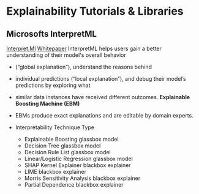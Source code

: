 # Explainability Tutorials & Libraries

## Microsofts InterpretML
[Interpret.Ml](https://interpret.ml/)
[Whitepaper](https://www.microsoft.com/en-us/research/uploads/prod/2020/05/InterpretML-Whitepaper.pdf)
InterpretML helps users gain a better understanding of their model's overall behavior 
* (“global explanation”), understand the reasons behind
* individual predictions (“local explanation”), and debug their model’s predictions by exploring what
* similar data instances have received different outcomes.
**Explainable Boosting Machine (EBM)**
* EBMs produce exact explanations and are editable by domain experts.

* Interpretability Technique	Type
  * Explainable Boosting	glassbox model
  * Decision Tree	glassbox model
  * Decision Rule List	glassbox model
  * Linear/Logistic Regression	glassbox model
  * SHAP Kernel Explainer	blackbox explainer
  * LIME	blackbox explainer
  * Morris Sensitivity Analysis	blackbox explainer
  * Partial Dependence	blackbox explainer